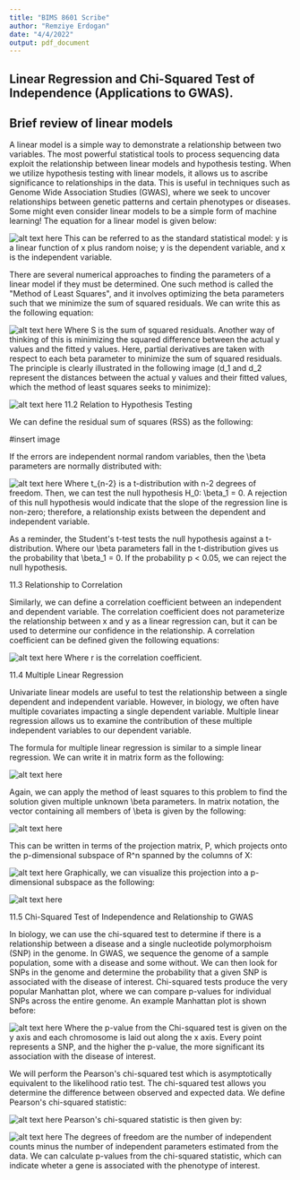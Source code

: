 ```yaml
---
title: "BIMS 8601 Scribe"
author: "Remziye Erdogan"
date: "4/4/2022"
output: pdf_document
---
```


## Linear Regression and Chi-Squared Test of Independence (Applications to GWAS).

## Brief review of linear models

A linear model is a simple way to demonstrate a relationship between two variables. The most powerful statistical tools to process sequencing data exploit the relationship between linear models and hypothesis testing. When we utilize hypothesis testing with linear models, it allows us to ascribe significance to relationships in the data. This is useful in techniques such as Genome Wide Association Studies (GWAS), where we seek to uncover relationships between genetic patterns and certain phenotypes or diseases. Some might even consider linear models to be a simple form of machine learning! The equation for a linear model is given below:

![alt text here](figs/reg_eq.png)
This can be referred to as the standard statistical model:  y is a linear function of x plus random noise; y is the dependent variable, and x is the independent variable.

There are several numerical approaches to finding the parameters of a linear model if they must be determined. One such method is called the "Method of Least Squares", and it involves optimizing the beta parameters such that we minimize the sum of squared residuals. We can write this as the following equation:

![alt text here](figs/least_sq.png)
Where S is the sum of squared residuals. Another way of thinking of this is minimizing the squared difference between the actual y values and the fitted y values. Here, partial derivatives are taken with respect to each beta parameter to minimize the sum of squared residuals. The principle is clearly illustrated in the following image (d_1 and d_2 represent the distances between the actual y values and their fitted values, which the method of least squares seeks to minimize):

![alt text here](figs/least_sq_graph.png)
11.2 Relation to Hypothesis Testing

We can define the residual sum of squares (RSS) as the following:

#insert image

If the errors are independent normal random variables, then the \beta parameters are normally distributed with:

![alt text here](figs/t_dist.png)
Where t_{n-2} is a t-distribution with n-2 degrees of freedom. Then, we can test the null hypothesis H_0:  \beta_1 = 0. A rejection of this null hypothesis would indicate that the slope of the regression line is non-zero; therefore, a relationship exists between the dependent and independent variable. 

As a reminder, the Student's t-test tests the null hypothesis against a t-distribution. Where our \beta parameters fall in the t-distribution gives us the probability that \beta_1 = 0. If the probability p < 0.05, we can reject the null hypothesis.

11.3 Relationship to Correlation

Similarly, we can define a correlation coefficient between an independent and dependent variable. The correlation coefficient does not parameterize the relationship between x and y as a linear regression can, but it can be used to determine our confidence in the relationship. A correlation coefficient can be defined given the following equations:

![alt text here](figs/corr.png)
Where r is the correlation coefficient.

11.4 Multiple Linear Regression

Univariate linear models are useful to test the relationship between a single dependent and independent variable. However, in biology, we often have multiple covariates impacting a single dependent variable. Multiple linear regression allows us to examine the contribution of these multiple independent variables to our dependent variable. 

The formula for multiple linear regression is similar to a simple linear regression. We can write it in matrix form as the following:

![alt text here](figs/MLR.png)

Again, we can apply the method of least squares to this problem to find the solution given multiple unknown \beta parameters. In matrix notation, the vector containing all members of \beta is given by the following:

![alt text here](figs/MLR_beta.png)

This can be written in terms of the projection matrix, P, which projects onto the p-dimensional subspace of R^n spanned by the columns of X:

![alt text here](figs/projection.png)
Graphically, we can visualize this projection into a p-dimensional subspace as the following:

![alt text here](figs/subspace.png)

11.5 Chi-Squared Test of Independence and Relationship to GWAS

In biology, we can use the chi-squared test to determine if there is a relationship between a disease and a single nucleotide polymorphoism (SNP) in the genome. In GWAS, we sequence the genome of a sample population, some with a disease and some without. We can then look for SNPs in the genome and determine the probability that a given SNP is associated with the disease of interest. Chi-squared tests produce the very popular Manhattan plot, where we can compare p-values for individual SNPs across the entire genome. An example Manhattan plot is shown before:

![alt text here](figs/manhattan.jpg)
Where the p-value from the Chi-squared test is given on the y axis and each chromosome is laid out along the x axis. Every point represents a SNP, and the higher the p-value, the more significant its association with the disease of interest.


We will perform the Pearson's chi-squared test which is asymptotically equivalent to the likelihood ratio test. The chi-squared test allows you determine the difference between observed and expected data. We define Pearson's chi-squared statistic:

![alt text here](figs/chi-squared.png)
Pearson's chi-squared statistic is then given by:


![alt text here](figs/chi-squared2.png)
The degrees of freedom are the number of independent counts minus the number of independent parameters estimated from the data. We can calculate p-values from the chi-squared statistic, which can indicate wheter a gene is associated with the phenotype of interest.


